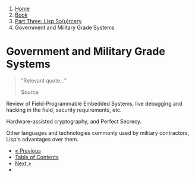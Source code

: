 <ol class="breadcrumb">
  <li><a href="/">Home</a></li>
  <li><a href="/book/">Book</a></li>
  <li><a href="/book/3-0-0-overview/">Part Three: Lisp So(u)rcery</a></li>
  <li class="active">Government and Military Grade Systems</li>
</ol>

# Government and Military Grade Systems

> "Relevant quote..."
> <footer>Source</footer>

Review of Field-Programmable Embedded Systems, live debugging and hacking in the field, security requirements, etc.

Hardware-assisted cryptography, and Perfect Secrecy.

Other languages and technologies commonly used by military contractors, Lisp's advantages over them.

<ul class="pager">
  <li class="previous"><a href="/book/3-21-0-lisp-machine/">&laquo; Previous</a></li>
  <li><a href="/book/">Table of Contents</a></li>
  <li class="next"><a href="/book/">Next &raquo;</a><li>
</ul>
